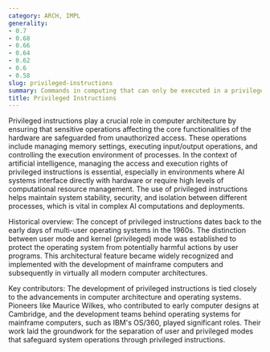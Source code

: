 ```yaml
---
category: ARCH, IMPL
generality:
- 0.7
- 0.68
- 0.66
- 0.64
- 0.62
- 0.6
- 0.58
slug: privileged-instructions
summary: Commands in computing that can only be executed in a privileged mode, typically restricted to the operating system or other system-level software to manage hardware and critical operations securely.
title: Privileged Instructions
---
```


Privileged instructions play a crucial role in computer architecture by ensuring that sensitive operations affecting the core functionalities of the hardware are safeguarded from unauthorized access. These operations include managing memory settings, executing input/output operations, and controlling the execution environment of processes. In the context of artificial intelligence, managing the access and execution rights of privileged instructions is essential, especially in environments where AI systems interface directly with hardware or require high levels of computational resource management. The use of privileged instructions helps maintain system stability, security, and isolation between different processes, which is vital in complex AI computations and deployments.

Historical overview: The concept of privileged instructions dates back to the early days of multi-user operating systems in the 1960s. The distinction between user mode and kernel (privileged) mode was established to protect the operating system from potentially harmful actions by user programs. This architectural feature became widely recognized and implemented with the development of mainframe computers and subsequently in virtually all modern computer architectures.

Key contributors: The development of privileged instructions is tied closely to the advancements in computer architecture and operating systems. Pioneers like Maurice Wilkes, who contributed to early computer designs at Cambridge, and the development teams behind operating systems for mainframe computers, such as IBM's OS/360, played significant roles. Their work laid the groundwork for the separation of user and privileged modes that safeguard system operations through privileged instructions.